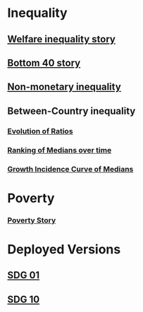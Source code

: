 
# Inequality 

## [Welfare inequality story](https://randrescastaneda.github.io/SDG_2020/SDG10_slides/SDG_10_story.html)

## [Bottom 40 story](https://randrescastaneda.github.io/SDG_2020/SDG10_slides/SDG_10_b40.html)

## [Non-monetary inequality](https://randrescastaneda.github.io/SDG_2020/SDG10_slides/SDG_10_non_monetary.html)

## Between-Country inequality

### [Evolution of Ratios](https://randrescastaneda.shinyapps.io/SDG_10_ineq_btw_countries/)

### [Ranking of Medians over time](https://datanalytics.worldbank.org/content/581/)

### [Growth Incidence Curve of Medians](https://datanalytics.worldbank.org/content/578/)

# Poverty 

### [Poverty Story](https://randrescastaneda.github.io/SDG_2020/SDG01_slides/SDG_01.html#1)


# Deployed Versions

## [SDG 01](https://sdga2020.github.io/sdg01-no-poverty/)

## [SDG 10](https://sdga2020.github.io/sdg10-inequality/)
